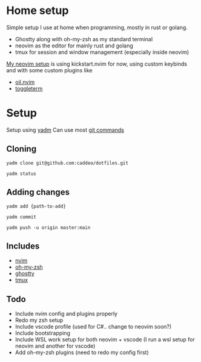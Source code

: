 # Home setup
Simple setup I use at home when programming, mostly in rust or golang. 

- Ghostty along with oh-my-zsh as my standard terminal
- neovim as the editor for mainly rust and golang
- tmux for session and window management (especially inside neovim)

[My neovim setup](https://github.com/caddeo/kickstart.nvim) is using kickstart.nvim for now, using custom keybinds and with some custom plugins like
- [oil.nvim](https://github.com/stevearc/oil.nvim)
- [toggleterm](https://github.com/akinsho/toggleterm.nvim)

# Setup
Setup using [yadm](https://yadm.io/)
Can use most [git commands](https://yadm.io/docs/common_commands#) 

## Cloning
`yadm clone git@github.com:caddeo/dotfiles.git` 

`yadm status` 

## Adding changes 
`yadm add {path-to-add}`  

`yadm commit`

`yadm push -u origin master:main`  

## Includes
- [nvim](https://neovim.io/)
- [oh-my-zsh](https://ohmyz.sh/)
- [ghostty](https://ghostty.org/)
- [tmux](https://github.com/tmux/tmux/wiki)

## Todo 
- Include nvim config and plugins properly
- Redo my zsh setup
- Include vscode profile (used for C#.. change to neovim soon?)
- Include bootstrapping
- Include WSL work setup for both neovim + vscode (I run a wsl setup for neovim and another for vscode)
- Add oh-my-zsh plugins (need to redo my config first)
